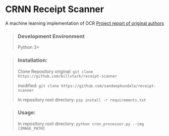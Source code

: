 # CRNN Receipt Scanner
A machine learning implementation of OCR
[Project report of original authors](project_report.pdf)

> ### Development Environment
> Python 3+

> ### Installation:
> Clone Repository
> original: `git clone https://github.com/billstark/receipt-scanner`
>
> modified: `git clone https://github.com/sandeepkundala/receipt-scanner`
>
> In repository root directory:
> `pip install -r requirements.txt`

> ### Usage:
> In repository root directory:
> `python crnn_processor.py --img [IMAGE_PATH]`
